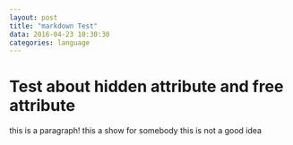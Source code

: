 ```yaml
---
layout: post
title: "markdown Test"
data: 2016-04-23 10:30:30
categories: language
---
```



# Test about hidden attribute and free attribute



this is a paragraph! <span selfattr="show">this a show for somebody</span>  <span hidden="hidden">this for pronounce</span>
this is not a good idea
